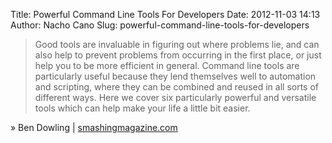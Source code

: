 Title: Powerful Command Line Tools For Developers
Date: 2012-11-03 14:13
Author: Nacho Cano
Slug: powerful-command-line-tools-for-developers

> Good tools are invaluable in figuring out where problems lie, and can
> also help to prevent problems from occurring in the first place, or
> just help you to be more efficient in general. Command line tools are
> particularly useful because they lend themselves well to automation
> and scripting, where they can be combined and reused in all sorts of
> different ways. Here we cover six particularly powerful and versatile
> tools which can help make your life a little bit easier.

» Ben Dowling | [smashingmagazine.com][]

  [smashingmagazine.com]: http://coding.smashingmagazine.com/2012/10/29/powerful-command-line-tools-developers/
    "Powerful Command Line Tools For Developers"

